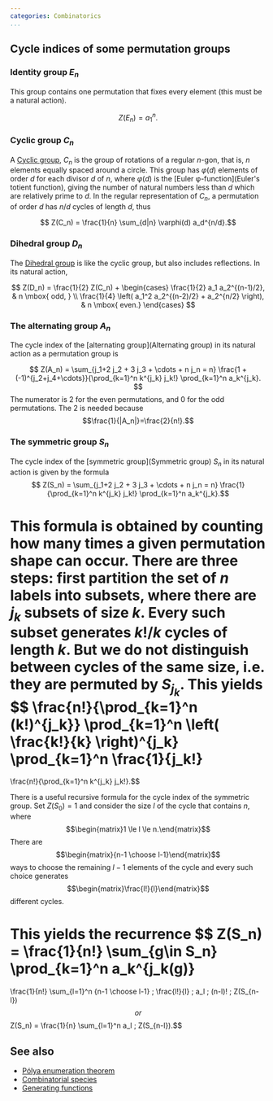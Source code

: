 ```yaml
---
categories: Combinatorics
...
```


## Cycle indices of some permutation groups

### Identity group $E_n$</sub>
This group contains one permutation that fixes every element (this must be a natural action).

$$ Z(E_n) = a_1^n.$$

### Cyclic group $C_n$
A [Cyclic group](), $C_n$ is the group of rotations of a regular $n$-gon, that is, $n$ elements equally spaced around a circle. This group has $\varphi(d)$ elements of order $d$ for each divisor $d$ of $n$, where $φ(d)$ is the [Euler φ-function](Euler's totient function), giving the number of natural numbers less than $d$ which are relatively prime to $d$. In the regular representation of $C_n$, a permutation of order $d$ has $n/d$ cycles of length $d$, thus

$$ Z(C_n) = \frac{1}{n} \sum_{d|n} \varphi(d) a_d^{n/d}.$$

### Dihedral group $D_n$
The [Dihedral group]() is like the cyclic group, but also includes reflections. In its natural action,

$$ Z(D_n) = \frac{1}{2} Z(C_n) +
\begin{cases}
\frac{1}{2} a_1 a_2^{(n-1)/2}, & n \mbox{ odd, } \\
\frac{1}{4}
\left( a_1^2 a_2^{(n-2)/2} + a_2^{n/2} \right), & n \mbox{ even.}
\end{cases}
$$

### The alternating group $A_n$
The cycle index of the [alternating group](Alternating group) in its natural action as a permutation group is

$$ Z(A_n) =
\sum_{j_1+2 j_2 + 3 j_3 + \cdots + n j_n = n}
\frac{1 + (-1)^{j_2+j_4+\cdots}}{\prod_{k=1}^n k^{j_k} j_k!} \prod_{k=1}^n a_k^{j_k}.
$$
The numerator is 2 for the even permutations, and 0 for the odd permutations. The 2 is needed because
$$\frac{1}{|A_n|}=\frac{2}{n!}.$$

### The symmetric group $S_n$

The cycle index of the [symmetric group](Symmetric group) $S_n$ in its natural action is given by the formula
$$ Z(S_n) = \sum_{j_1+2 j_2 + 3 j_3 + \cdots + n j_n = n} \frac{1}{\prod_{k=1}^n k^{j_k} j_k!} \prod_{k=1}^n a_k^{j_k}.$$

This formula is obtained by counting how many times a given permutation shape can occur. There are three steps: first partition the set of $n$ labels into subsets, where there are $j_k$ subsets of size $k$. Every such subset generates $k!/k$ cycles of length $k$. But we do not distinguish between cycles of the same size, i.e. they are permuted by $S_{j_k}$. This yields
$$
\frac{n!}{\prod_{k=1}^n (k!)^{j_k}}
\prod_{k=1}^n \left( \frac{k!}{k} \right)^{j_k}
\prod_{k=1}^n \frac{1}{j_k!}
=
\frac{n!}{\prod_{k=1}^n k^{j_k} j_k!}.$$

There is a useful recursive formula for the cycle index of the symmetric group.
Set $Z(S_0) = 1$ and consider the size $l$ of the cycle that contains $n$,
where $$\begin{matrix}1 \le l \le n.\end{matrix}$$
There are $$\begin{matrix}{n-1 \choose l-1}\end{matrix}$$ ways to choose the remaining $l-1$ elements of the cycle and every such choice generates
$$\begin{matrix}\frac{l!}{l}\end{matrix}$$ different cycles.

This yields the recurrence
$$ Z(S_n) = \frac{1}{n!} \sum_{g\in S_n} \prod_{k=1}^n a_k^{j_k(g)}
=
\frac{1}{n!}
\sum_{l=1}^n {n-1 \choose l-1} \; \frac{l!}{l} \; a_l \; (n-l)! \; Z(S_{n-l})
$$
or
$$
Z(S_n) = \frac{1}{n} \sum_{l=1}^n a_l \; Z(S_{n-l}).$$

## See also
- [Pólya enumeration theorem]()
- [Combinatorial species]()
- [Generating functions]()
